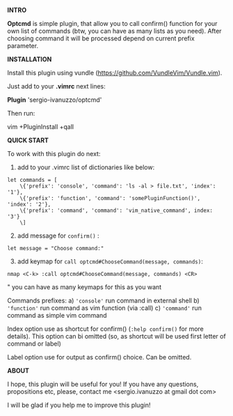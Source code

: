 **INTRO**

**Optcmd** is simple plugin, that allow you to call confirm() function 
for your own list of commands (btw, you can have as many lists as you need).
After choosing command it will be processed depend on current prefix parameter.

**INSTALLATION**

Install this plugin using vundle (https://github.com/VundleVim/Vundle.vim).

Just add to your **.vimrc** next lines:

**Plugin** 'sergio-ivanuzzo/optcmd'

Then run:

vim +PluginInstall +qall

**QUICK START**

To work with this plugin do next:

1) add to your .vimrc list of dictionaries like below:
```
let commands = [
    \{'prefix': 'console', 'command': 'ls -al > file.txt', 'index': '1'},
    \{'prefix': 'function', 'command': 'somePluginFunction()', 'index': '2'},
    \{'prefix': 'command', 'command': 'vim_native_command', index: '3'}
    \]
```
    
2) add message for `confirm()` :

`let message = "Choose command:"`

3) add keymap for `call optcmd#ChooseCommand(message, commands)`:

`nmap <C-k> :call optcmd#ChooseCommand(message, commands) <CR>`

" you can have as many keymaps for this as you want

Commands prefixes:
    a) `'console'` run command in external shell
    b) `'function'` run command as vim function (via :call)
    c) `'command'` run command as simple vim command
    
Index option use as shortcut for confirm() (`:help confirm()` for more details).
This option can bi omitted (so, as shortcut will be used first letter of command or label)

Label option use for output as confirm() choice. Can be omitted.

**ABOUT**

I hope, this plugin will be useful for you! If you have any questions, propositions etc,
please, contact me <sergio.ivanuzzo at gmail dot com>

I will be glad if you help me to improve this plugin!

